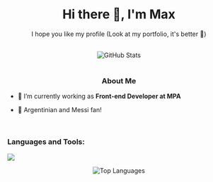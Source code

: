 <h1 align="center">Hi there 👋, I'm Max</h1>
<p align="center">I hope you like my profile (Look at my portfolio, it's better 🥴)</p>
<br>
<div align="center">
  <img align="center" src="https://github-readme-stats.vercel.app/api?username=MaxiCarrillo&show_icons=true&theme=tokyonight" alt="GitHub Stats"> 
</div>
<br>
<h3 align="center"><bold>About Me</bold></h3>

- 💼 I’m currently working as **Front-end Developer at MPA**

- 🧉 Argentinian and Messi fan!
  
<br>
<h3 align="left">Languages and Tools:</h3>
<p align="left">
  <a href="https://skillicons.dev">
    <img src="https://skillicons.dev/icons?i=react,next,angular,redux,javascript,typescript,java,spring,maven,nodejs,nestjs,express,docker,aws,vercel,git,githubactions,grafana,python,django,flask,cs,cpp,codepen,tailwind,bootstrap,css,html,figma,ai,photoshop,mysql,mongodb,postgres" />
  </a>
</p>
<div align="center">
    <img src="https://github-readme-stats.vercel.app/api/top-langs/?username=MaxiCarrillo&theme=tokyonight" alt="Top Languages">
</div>
